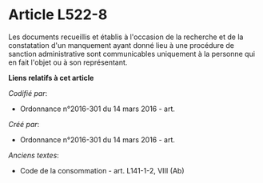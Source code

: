 # Article L522-8

Les documents recueillis et établis à l'occasion de la recherche et de la constatation d'un manquement ayant donné lieu à une
procédure de sanction administrative sont communicables uniquement à la personne qui en fait l'objet ou à son représentant.

**Liens relatifs à cet article**

_Codifié par_:

  - Ordonnance n°2016-301 du 14 mars 2016 - art.

_Créé par_:

  - Ordonnance n°2016-301 du 14 mars 2016 - art.

_Anciens textes_:

  - Code de la consommation - art. L141-1-2, VIII (Ab)
